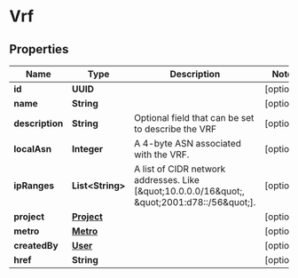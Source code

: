 

# Vrf


## Properties

| Name | Type | Description | Notes |
|------------ | ------------- | ------------- | -------------|
|**id** | **UUID** |  |  [optional] |
|**name** | **String** |  |  [optional] |
|**description** | **String** | Optional field that can be set to describe the VRF |  [optional] |
|**localAsn** | **Integer** | A 4-byte ASN associated with the VRF. |  [optional] |
|**ipRanges** | **List&lt;String&gt;** | A list of CIDR network addresses. Like [\&quot;10.0.0.0/16\&quot;, \&quot;2001:d78::/56\&quot;]. |  [optional] |
|**project** | [**Project**](Project.md) |  |  [optional] |
|**metro** | [**Metro**](Metro.md) |  |  [optional] |
|**createdBy** | [**User**](User.md) |  |  [optional] |
|**href** | **String** |  |  [optional] |



